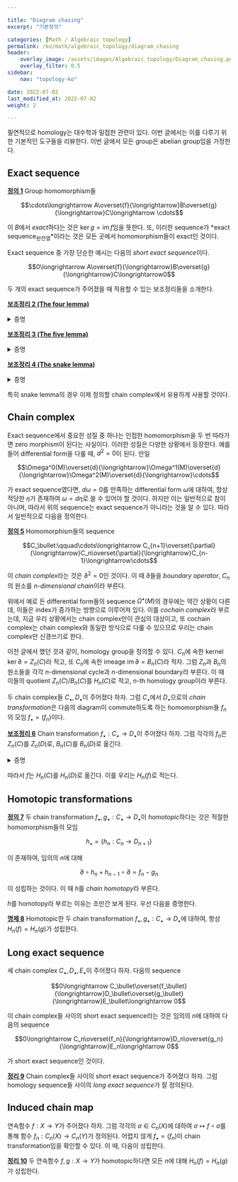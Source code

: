 ```yaml
---

title: "Diagram chasing"
excerpt: "기본정의"

categories: [Math / Algebraic topology]
permalink: /ko/math/algebraic_topology/diagram_chasing
header:
    overlay_image: /assets/images/Algebraic_topology/Diagram_chasing.png
    overlay_filter: 0.5
sidebar: 
    nav: "topology-ko"

date: 2022-07-02
last_modified_at: 2022-07-02
weight: 2

---
```


필연적으로 homology는 대수학과 밀접한 관련이 있다. 이번 글에서는 이를 다루기 위한 기본적인 도구들을 리뷰한다. 이번 글에서 모든 group은 abelian group임을 가정한다.

## Exact sequence

<div class="definition" markdown="1">

<ins id="df1">**정의 1**</ins> Group homomorphism들 

$$\cdots\longrightarrow A\overset{f}{\longrightarrow}B\overset{g}{\longrightarrow}C\longrightarrow \cdots$$

이 $B$에서 *exact*하다는 것은 $\ker g=\operatorname{im}f$임을 뜻한다. 또, 이러한 sequence가 *exact sequence<sub>완전열</sub>*이라는 것은 모든 곳에서 homomorphism들이 exact인 것이다.

</div>

Exact sequence 중 가장 단순한 예시는 다음의 *short exact sequence*이다.

$$0\longrightarrow A\overset{f}{\longrightarrow}B\overset{g}{\longrightarrow}C\longrightarrow0$$

두 개의 exact sequence가 주어졌을 때 적용할 수 있는 보조정리들을 소개한다.

<div class="proposition" markdown="1">

<ins id="lem2">**보조정리 2 (The four lemma)**</ins> 

</div>
<details class="proof" markdown="1">
<summary>증명</summary>



</details>

<div class="proposition" markdown="1">

<ins id="lem3">**보조정리 3 (The five lemma)**</ins> 

</div>
<details class="proof" markdown="1">
<summary>증명</summary>



</details>
<div class="proposition" markdown="1">

<ins id="lem4">**보조정리 4 (The snake lemma)**</ins> 

</div>
<details class="proof" markdown="1">
<summary>증명</summary>



</details>

특히 snake lemma의 경우 이제 정의할 chain complex에서 유용하게 사용할 것이다.

## Chain complex

Exact sequence에서 중요한 성질 중 하나는 인접한 homomorphism을 두 번 따라가면 zero morphism이 된다는 사실이다. 이러한 성질은 다양한 상황에서 등장한다. 예를 들어 differential form을 다룰 때, $d^2=0$이 된다. 만일 

$$\Omega^0(M)\overset{d}{\longrightarrow}\Omega^1(M)\overset{d}{\longrightarrow}\Omega^2(M)\overset{d}{\longrightarrow}\cdots$$

가 exact sequence였다면, $d\omega=0$를 만족하는 differential form $\omega$에 대하여, 항상 적당한 $\eta$가 존재하여 $\omega=d\eta$로 쓸 수 있어야 할 것이다. 하지만 이는 일반적으로 참이 아니며, 따라서 위의 sequence는 exact sequence가 아니라는 것을 알 수 있다. 따라서 일반적으로 다음을 정의한다.

<div class="definition" markdown="1">

<ins id="df5">**정의 5**</ins> Homomorphism들의 sequence

$$C_\bullet:\qquad\cdots\longrightarrow C_{n+1}\overset{\partial}{\longrightarrow}C_n\overset{\partial}{\longrightarrow}C_{n-1}\longrightarrow\cdots$$

이 *chain complex*라는 것은 $\partial^2=0$인 것이다. 이 때 $\partial$들을 *boundary operator*, $C_n$의 원소를 *$n$-dimensional chain*이라 부른다.

</div>

위에서 예로 든 differential form들의 sequence $\Omega^\bullet(M)$의 경우에는 약간 상황이 다른데, 이들은 index가 증가하는 방향으로 이루어져 있다. 이를 *cochain complex*라 부르는데, 지금 우리 상황에서는 chain complex만이 관심의 대상이고, 또 cochain complex는 chain complex와 동일한 방식으로 다룰 수 있으므로 우리는 chain complex만 신경쓰기로 한다.

이전 글에서 했던 것과 같이, homology group을 정의할 수 있다. $C_n$에 속한 kernel $\ker\partial=Z_n(C)$라 적고, 또 $C_n$에 속한 imeage $\operatorname{im}\partial=B_n(C)$라 적자. 그럼 $Z_n$과 $B_n$의 원소들을 각각 $n$-dimensional cycle과 $n$-dimensional boundary라 부른다. 이 때 이들의 quotient $Z_n(C)/B_n(C)$를 $H_n(C)$로 적고, $n$-th homology group이라 부른다.

두 chain complex들 $C_\bullet,D_\bullet$이 주어졌다 하자. 그럼 $C_\bullet$에서 $D_\bullet$으로의 *chain transformation*은 다음의 diagram이 commute하도록 하는 homomorphism들 $f_n$의 모임 $f_\bullet=(f_n)$이다. 

<div class="proposition" markdown="1">

<ins id="lem6">**보조정리 6**</ins> Chain transformation $f_\bullet:C_\bullet\rightarrow D_\bullet$이 주어졌다 하자. 그럼 각각의 $f_n$은 $Z_n(C)$를 $Z_n(D)$로, $B_n(C)$를 $B_n(D)$로 옮긴다.

</div>
<details class="proof" markdown="1">
<summary>증명</summary>



</details>

따라서 $f$는 $H_n(C)$를 $H_n(D)$로 옮긴다. 이를 우리는 $H_n(f)$로 적는다. 

## Homotopic transformations

<div class="definition" markdown="1">

<ins id="df7">**정의 7**</ins> 두 chain transformation $f_\bullet,g_\bullet:C_\bullet\rightarrow D_\bullet$이 *homotopic*하다는 것은 적절한 homomorphism들의 모임

$$h_\bullet=\{h_n:C_n\rightarrow D_{n+1}\}$$

이 존재하여, 임의의 $n$에 대해

$$\partial\circ h_n+h_{n-1}\circ\partial=f_n-g_n$$

이 성립하는 것이다. 이 때 $h$를 *chain homotopy*라 부른다.

</div>

$h$를 homotopy라 부르는 이유는 조만간 보게 된다. 우선 다음을 증명한다.

<div class="proposition" markdown="1">

<ins id="pp8">**명제 8**</ins> Homotopic한 두 chain transformation $f_\bullet,g_\bullet:C_\bullet\rightarrow D_\bullet$에 대하여, 항상 $H_n(f)=H_n(g)$가 성립한다.

</div>

## Long exact sequence

세 chain complex $C_\bullet,D_\bullet, E_\bullet$이 주어졌다 하자. 다음의 sequence

$$0\longrightarrow C_\bullet\overset{f_\bullet}{\longrightarrow}D_\bullet\overset{g_\bullet}{\longrightarrow}E_\bullet\longrightarrow 0$$

이 chain complex들 사이의 short exact sequence라는 것은 임의의 $n$에 대하여 다음의 sequence

$$0\longrightarrow C_n\overset{f_n}{\longrightarrow}D_n\overset{g_n}{\longrightarrow}E_n\longrightarrow 0$$

가 short exact sequence인 것이다. 

<div class="proposition" markdown="1">

<ins id="thm9">**정리 9**</ins> Chain complex들 사이의 short exact sequence가 주어졌다 하자. 그럼 homology sequence들 사이의 *long exact sequence*가 잘 정의된다.

</div>

## Induced chain map

연속함수 $f:X\rightarrow Y$가 주어졌다 하자. 그럼 각각의 $\sigma\in C_n(X)$에 대하여 $\sigma\mapsto f\circ\sigma$를 통해 함수 $f_n:C_n(X)\rightarrow C_n(Y)$가 정의된다. 어렵지 않게 $f_\bullet=(f_n)$이 chain transformation임을 확인할 수 있다. 이 때, 다음이 성립한다.

<div class="proposition" markdown="1">

<ins id="thm10">**정리 10**</ins> 두 연속함수 $f,g:X\rightarrow Y$가 homotopic하다면 모든 $n$에 대해 $H_n(f)=H_n(g)$가 성립한다.

</div>